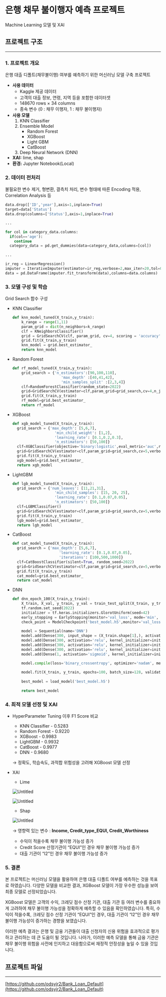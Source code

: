 # 은행 채무 불이행자 예측 프로젝트

Machine Learning 모델 및 XAI

## 프로젝트 구조

---

### **1. 프로젝트 개요**

은행 대출 디폴트(채무불이행) 여부를 예측하기 위한 머신러닝 모델 구축 프로젝트

- **사용 데이터**
    - Kaggle 제공 데이터
    - 고객의 대출 정보, 연령, 지역 등을 포함한 데이터셋
    - 148670 rows × 34 columns
    - 종속 변수 (0 : 채무 이행자, 1 : 채무 불이행자)
- **사용 모델**
    1. KNN Classifier
    2. Ensemble Model
        - Random Forest
        - XGBoost
        - Light GBM
        - CatBoost
    3. Deep Neural Network (DNN)
- **XAI:** lime, shap
- **환경:** Jupyter Notebook(Local)

### **2. 데이터 전처리**

불필요한 변수 제거, 형변환, 결측치 처리, 변수 형태에 따른 Encoding 적용, Correlation Analysis 등

```python
data.drop(['ID','year'],axis=1,inplace=True)
target=data['Status']
data.drop(columns=['Status'],axis=1,inplace=True)

...

for col in category_data.columns:
  if(col=='age'):
    continue
  category_data = pd.get_dummies(data=category_data,columns=[col])
  
...

ir_reg = LinearRegression()
imputer = IterativeImputer(estimator=ir_reg,verbose=2,max_iter=20,tol=0.001,imputation_order='roman')
data = pd.DataFrame(imputer.fit_transform(data),columns=data.columns)
```

### **3. 모델 구성 및 학습**

Grid Search 함수 구성

- KNN Classifier
    
    ```python
    def knn_model_tuned(X_train,y_train):
    	k_range = range(1,11)
    	param_grid = dict(n_neighbors=k_range)
    	clf = KNeighborsClassifier()
    	grid = GridSearchCV(clf, param_grid, cv=4, scoring = 'accuracy')   
    	grid.fit(X_train,y_train)
    	knn_model = grid.best_estimator_
    	return knn_model
    ```
    
- Random Forest
    
    ```python
    def rf_model_tuned(X_train,y_train):
    	grid_search = {'n_estimators':[90,100,110],
    		              'max_depth' :[40,41,42],
    		              'min_samples_split' :[2,3,4]}
    	clf=RandomForestClassifier(random_state=2022)
    	grid=GridSearchCV(estimator=clf,param_grid=grid_search,cv=4,n_jobs=-1,verbose=5)
    	grid.fit(X_train,y_train)
    	rf_model=grid.best_estimator_
    	return rf_model
    ```
    
- XGBoost
    
    ```python
    def xgb_model_tuned(X_train,y_train):
      grid_search = {'max_depth': [5,6,7],
    	               'min_child_weight': [1,2],
    	               'learning_rate': [0.1,0.2,0.3],
    	               'n_estimators': [50,100]}
      clf=XGBClassifier(objective='binary:logistic',eval_metric='auc',random_state=2022)
      grid=GridSearchCV(estimator=clf,param_grid=grid_search,cv=5,verbose=5,n_jobs=-1)
      grid.fit(X_train,y_train)
      xgb_model=grid.best_estimator_
      return xgb_model
    ```
    
- LightGBM
    
    ```python
    def lgb_model_tuned(X_train,y_train):
      grid_search = {'num_leaves': [11,21,31],
    	               'min_child_samples': [15, 20, 25],
    	               'learning_rate': [0.1,0.07,0.05],
    	               'n_estimators': [50,100]}
      clf=LGBMClassifier()
      grid=GridSearchCV(estimator=clf,param_grid=grid_search,cv=5,verbose=5,n_jobs=-1)
      grid.fit(X_train,y_train)
      lgb_model=grid.best_estimator_
      return lgb_model
    ```
    
- CatBoost
    
    ```python
    def cat_model_tuned(X_train,y_train):
      grid_search = {'max_depth': [5,6,7],
    		             'learning_rate': [0.1,0.07,0.05],
    		             'iterations': [100,500,1000]}
      clf=CatBoostClassifier(silent=True, random_seed=2022)
      grid=GridSearchCV(estimator=clf,param_grid=grid_search,cv=5,verbose=5,n_jobs=-1)
      grid.fit(X_train,y_train)
      cat_model=grid.best_estimator_
      return cat_model
    ```
    
- DNN
    
    ```python
    def dnn_epoch_100(X_train,y_train):
        X_train, X_val, y_train, y_val = train_test_split(X_train, y_train, test_size=0.25, random_state=2022)
        tf.random.set_seed(2022)
        initializer = tf.keras.initializers.GlorotUniform(seed=42)
        early_stopping = EarlyStopping(monitor='val_loss', mode='min', verbose=1, patience=5, baseline=0.9)
        check_point = ModelCheckpoint('best_model.h5',monitor='val_loss',mode='min',save_best_only=True)
        
        model = Sequential(name='DNN')
        model.add(Dense(300, input_shape = (X_train.shape[1],), activation='relu', kernel_initializer=initializer, name = 'Input_layer'))
        model.add(Dense(300, activation='relu', kernel_initializer=initializer, name = 'Hidden_layer_1'))
        model.add(Dense(300, activation='relu', kernel_initializer=initializer, name = 'Hidden_layer_2'))
        model.add(Dense(300, activation='relu', kernel_initializer=initializer, name = 'Hidden_layer_3'))
        model.add(Dense(1, activation='sigmoid', kernel_initializer=initializer, name='Output_layer'))
    
        model.compile(loss='binary_crossentropy', optimizer='nadam', metrics='accuracy')
        
        model.fit(X_train, y_train, epochs=100, batch_size=128, validation_data=(X_val, y_val),callbacks=[early_stopping,check_point])
        
        best_model = load_model('best_model.h5')
        
        return best_model
    ```
    

### **4. 최적 모델 선정 및 XAI**

- HyperParameter Tuning 이후 F1 Score 비교
    - KNN Classifier - 0.5283
    - Random Forest - 0.9220
    - XGBoost - 0.9983
    - LightGBM - 0.9932
    - CatBoost - 0.9977
    - DNN - 0.9680
    
    → 정확도, 학습속도, 과적합 위험성을 고려해 XGBoost 모델 선정
    
- XAI
    - Lime
    
    ![Untitled](%E1%84%8B%E1%85%B3%E1%86%AB%E1%84%92%E1%85%A2%E1%86%BC%20%E1%84%8E%E1%85%A2%E1%84%86%E1%85%AE%20%E1%84%87%E1%85%AE%E1%86%AF%E1%84%8B%E1%85%B5%E1%84%92%E1%85%A2%E1%86%BC%E1%84%8C%E1%85%A1%20%E1%84%8B%E1%85%A8%E1%84%8E%E1%85%B3%E1%86%A8%20%E1%84%91%E1%85%B3%E1%84%85%E1%85%A9%E1%84%8C%E1%85%A6%E1%86%A8%E1%84%90%E1%85%B3%20e41df1accb754c2d953477a0bd904a64/Untitled.png)
    
    ![Untitled](%E1%84%8B%E1%85%B3%E1%86%AB%E1%84%92%E1%85%A2%E1%86%BC%20%E1%84%8E%E1%85%A2%E1%84%86%E1%85%AE%20%E1%84%87%E1%85%AE%E1%86%AF%E1%84%8B%E1%85%B5%E1%84%92%E1%85%A2%E1%86%BC%E1%84%8C%E1%85%A1%20%E1%84%8B%E1%85%A8%E1%84%8E%E1%85%B3%E1%86%A8%20%E1%84%91%E1%85%B3%E1%84%85%E1%85%A9%E1%84%8C%E1%85%A6%E1%86%A8%E1%84%90%E1%85%B3%20e41df1accb754c2d953477a0bd904a64/Untitled%201.png)
    
    - Shap
    
    ![Untitled](%E1%84%8B%E1%85%B3%E1%86%AB%E1%84%92%E1%85%A2%E1%86%BC%20%E1%84%8E%E1%85%A2%E1%84%86%E1%85%AE%20%E1%84%87%E1%85%AE%E1%86%AF%E1%84%8B%E1%85%B5%E1%84%92%E1%85%A2%E1%86%BC%E1%84%8C%E1%85%A1%20%E1%84%8B%E1%85%A8%E1%84%8E%E1%85%B3%E1%86%A8%20%E1%84%91%E1%85%B3%E1%84%85%E1%85%A9%E1%84%8C%E1%85%A6%E1%86%A8%E1%84%90%E1%85%B3%20e41df1accb754c2d953477a0bd904a64/Untitled%202.png)
    
    → 영향력 있는 변수 : **Income, Credit_type_EQUI, Credit_Worthiness**   
    
    - 수익이 적을수록 채무 불이행 가능성 증가
    - Credit Score 산정기관이 “EQUI”인 경우 채무 불이행 가능성 증가
    - 대출 기관이 “I2”인 경우 채무 불이행 가능성 증가
    

### **5. 결론**

본 프로젝트는 머신러닝 모델을 활용하여 은행 대출 디폴트 여부를 예측하는 것을 목표로 하였습니다. 다양한 모델을 비교한 결과, XGBoost 모델이 가장 우수한 성능을 보여 최종 모델로 선정되었습니다.

XGBoost 모델은 고객의 수익, 크레딧 점수 산정 기관, 대출 기관 등 여러 변수를 중요하게 고려하여 채무 불이행 가능성을 정확하게 예측할 수 있음을 확인하였습니다. 특히, 수익이 적을수록, 크레딧 점수 산정 기관이 “EQUI”인 경우, 대출 기관이 “I2”인 경우 채무 불이행 가능성이 증가하는 경향을 보였습니다.

이러한 예측 결과는 은행 및 금융 기관들이 대출 신청자의 신용 위험을 효과적으로 평가하고 관리하는 데 큰 도움이 될 것입니다. 나아가, 이러한 예측 모델을 통해 금융 기관은 채무 불이행 위험을 사전에 인지하고 대응함으로써 재정적 안정성을 높일 수 있을 것입니다. 

## 프로젝트 파일

---

[https://github.com/odsyjr2/Bank_Loan_Default](https://github.com/odsyjr2/Bank_Loan_Default)